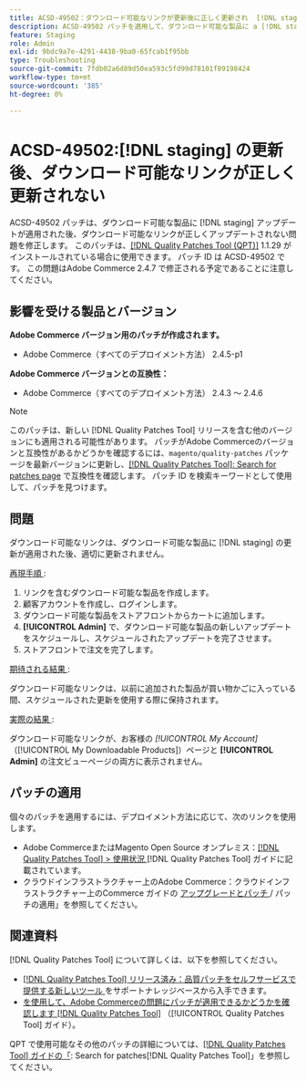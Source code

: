 ```yaml
---
title: ACSD-49502：ダウンロード可能なリンクが更新後に正しく更新され  [!DNL staging]  せん
description: ACSD-49502 パッチを適用して、ダウンロード可能な製品に a [!DNL staging] update が適用された後、ダウンロード可能なリンクが正しく更新されないAdobe Commerceの問題を修正してください。
feature: Staging
role: Admin
exl-id: 9bdc9a7e-4291-4438-9ba0-65fcab1f95bb
type: Troubleshooting
source-git-commit: 7fdb02a6d89d50ea593c5fd99d78101f89198424
workflow-type: tm+mt
source-wordcount: '385'
ht-degree: 0%

---
```


# ACSD-49502:[!DNL staging] の更新後、ダウンロード可能なリンクが正しく更新されない

ACSD-49502 パッチは、ダウンロード可能な製品に [!DNL staging] アップデートが適用された後、ダウンロード可能なリンクが正しくアップデートされない問題を修正します。 このパッチは、[[!DNL Quality Patches Tool (QPT)]](https://experienceleague.adobe.com/en/docs/commerce-operations/tools/quality-patches-tool/quality-patches-tool-to-self-serve-quality-patches) 1.1.29 がインストールされている場合に使用できます。 パッチ ID は ACSD-49502 です。 この問題はAdobe Commerce 2.4.7 で修正される予定であることに注意してください。

## 影響を受ける製品とバージョン

**Adobe Commerce バージョン用のパッチが作成されます。**

* Adobe Commerce（すべてのデプロイメント方法） 2.4.5-p1

**Adobe Commerce バージョンとの互換性：**

* Adobe Commerce（すべてのデプロイメント方法） 2.4.3 ～ 2.4.6

>[!NOTE]
>
>このパッチは、新しい [!DNL Quality Patches Tool] リリースを含む他のバージョンにも適用される可能性があります。 パッチがAdobe Commerceのバージョンと互換性があるかどうかを確認するには、`magento/quality-patches` パッケージを最新バージョンに更新し、[[!DNL Quality Patches Tool]: Search for patches page](https://experienceleague.adobe.com/tools/commerce-quality-patches/index.html) で互換性を確認します。 パッチ ID を検索キーワードとして使用して、パッチを見つけます。

## 問題

ダウンロード可能なリンクは、ダウンロード可能な製品に [!DNL staging] の更新が適用された後、適切に更新されません。

<u> 再現手順 </u>:

1. リンクを含むダウンロード可能な製品を作成します。
1. 顧客アカウントを作成し、ログインします。
1. ダウンロード可能な製品をストアフロントからカートに追加します。
1. **[!UICONTROL Admin]** で、ダウンロード可能な製品の新しいアップデートをスケジュールし、スケジュールされたアップデートを完了させます。
1. ストアフロントで注文を完了します。

<u> 期待される結果 </u>:

ダウンロード可能なリンクは、以前に追加された製品が買い物かごに入っている間、スケジュールされた更新を使用する際に保持されます。

<u> 実際の結果 </u>:

ダウンロード可能なリンクが、お客様の *[!UICONTROL My Account]* （[!UICONTROL My Downloadable Products]）ページと **[!UICONTROL Admin]** の注文ビューページの両方に表示されません。

## パッチの適用

個々のパッチを適用するには、デプロイメント方法に応じて、次のリンクを使用します。

* Adobe CommerceまたはMagento Open Source オンプレミス：[[!DNL Quality Patches Tool] > 使用状況 ](/help/tools/quality-patches-tool/usage.md)[!DNL Quality Patches Tool] ガイドに記載されています。
* クラウドインフラストラクチャー上のAdobe Commerce：クラウドインフラストラクチャー上のCommerce ガイドの [ アップグレードとパッチ ](https://experienceleague.adobe.com/docs/commerce-cloud-service/user-guide/develop/upgrade/apply-patches.html)/ パッチの適用」を参照してください。

## 関連資料

[!DNL Quality Patches Tool] について詳しくは、以下を参照してください。

* [[!DNL Quality Patches Tool]  リリース済み：品質パッチをセルフサービスで提供する新しいツール ](https://experienceleague.adobe.com/en/docs/commerce-operations/tools/quality-patches-tool/quality-patches-tool-to-self-serve-quality-patches) をサポートナレッジベースから入手できます。
* [ を使用して、Adobe Commerceの問題にパッチが適用できるかどうかを確認します  [!DNL Quality Patches Tool]](/help/tools/quality-patches-tool/patches-available-in-qpt/check-patch-for-magento-issue-with-magento-quality-patches.md) （[!UICONTROL Quality Patches Tool] ガイド）。


QPT で使用可能なその他のパッチの詳細については、[[!DNL Quality Patches Tool] ガイドの「](https://experienceleague.adobe.com/tools/commerce-quality-patches/index.html): Search for patches[!DNL Quality Patches Tool]」を参照してください。
